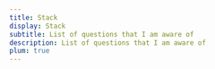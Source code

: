 ```yaml
---
title: Stack
display: Stack
subtitle: List of questions that I am aware of
description: List of questions that I am aware of
plum: true
---
```


<SubNav module="structures" />

<ListQuestions module="structures" tag="stack" />
